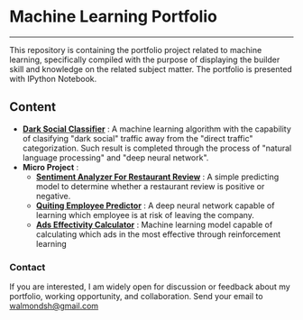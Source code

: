 # Machine Learning Portfolio
***
This repository is containing the portfolio project related to machine learning, specifically compiled with the purpose of displaying the builder skill and knowledge on the related subject matter. The portfolio is presented with IPython Notebook.

## Content
- __[Dark Social Classifier](https://github.com/walmondsh/Dark-Classifier/blob/master/Dark_Social_Classifier.ipynb)__ : A machine learning algorithm with the capability of clasifying "dark social" traffic away from the "direct traffic" categorization. Such result is completed through the process of "natural language processing" and "deep neural network".
- __Micro Project__ :
  - __[Sentiment Analyzer For Restaurant Review](https://github.com/walmondsh/Machine-Learning-Portfolio/blob/master/Restaurant_Review_Sentiment_Predictor.ipynb)__ : A simple predicting model to determine whether a restaurant review is positive or negative.
  - __[Quiting Employee Predictor](https://github.com/walmondsh/Machine-Learning-Portfolio/blob/master/Quiting%20Employee%20Predictor.ipynb)__ : A deep neural network capable of learning which employee is at risk of leaving the company.
  - __[Ads Effectivity Calculator](https://github.com/walmondsh/Machine-Learning-Portfolio/blob/master/Ads%20Effectivity%20Calculator.ipynb)__ : Machine learning model capable of calculating which ads in the most effective through reinforcement    learning

### Contact
If you are interested, I am widely open for discussion or feedback about my portfolio, working opportunity, and collaboration. Send your email to walmondsh@gmail.com 
